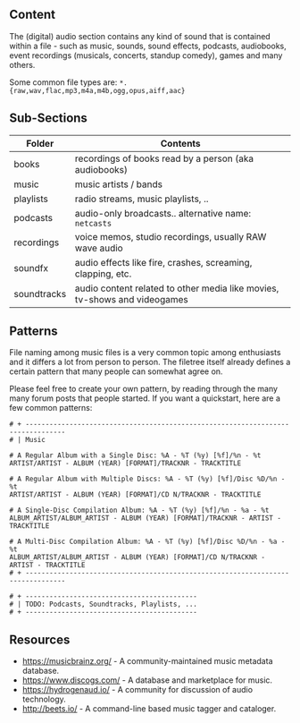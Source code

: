 ## Content

The (digital) audio section contains any kind of sound that is contained within a file - such as music, sounds, sound effects, podcasts, audiobooks, event recordings (musicals, concerts, standup comedy), games and many others.

Some common file types are: `*.{raw,wav,flac,mp3,m4a,m4b,ogg,opus,aiff,aac}`

## Sub-Sections

| Folder      | Contents                                                     |
| ----------- | ------------------------------------------------------------ |
| books       | recordings of books read by a person (aka audiobooks)        |
| music       | music artists / bands                                        |
| playlists   | radio streams, music playlists, ..                           |
| podcasts    | audio-only broadcasts.. alternative name: `netcasts`         |
| recordings  | voice memos, studio recordings, usually RAW wave audio       |
| soundfx     | audio effects like fire, crashes, screaming, clapping, etc.  |
| soundtracks | audio content related to other media like movies, tv-shows and videogames |

## Patterns

File naming among music files is a very common topic among enthusiasts and it differs a lot from person to person. The filetree itself already defines a certain pattern that many people can somewhat agree on.

Please feel free to create your own pattern, by reading through the many many forum posts that people started. If you want a quickstart, here are a few common patterns:

```
# + --------------------------------------------------------------------------------
# | Music

# A Regular Album with a Single Disc: %A - %T (%y) [%f]/%n - %t
ARTIST/ARTIST - ALBUM (YEAR) [FORMAT]/TRACKNR - TRACKTITLE

# A Regular Album with Multiple Discs: %A - %T (%y) [%f]/Disc %D/%n - %t
ARTIST/ARTIST - ALBUM (YEAR) [FORMAT]/CD N/TRACKNR - TRACKTITLE

# A Single-Disc Compilation Album: %A - %T (%y) [%f]/%n - %a - %t
ALBUM_ARTIST/ALBUM_ARTIST - ALBUM (YEAR) [FORMAT]/TRACKNR - ARTIST - TRACKTITLE

# A Multi-Disc Compilation Album: %A - %T (%y) [%f]/Disc %D/%n - %a - %t
ALBUM_ARTIST/ALBUM_ARTIST - ALBUM (YEAR) [FORMAT]/CD N/TRACKNR - ARTIST - TRACKTITLE
# + --------------------------------------------------------------------------------

# + -------------------------------------------
# | TODO: Podcasts, Soundtracks, Playlists, ...
# + -------------------------------------------
```

## Resources

- https://musicbrainz.org/ - A community-maintained music metadata database.
- https://www.discogs.com/ - A database and marketplace for music.
- https://hydrogenaud.io/ - A community for discussion of audio technology.
- http://beets.io/ - A command-line based music tagger and cataloger.
